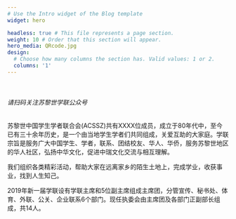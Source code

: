 ```yaml
---
# Use the Intro widget of the Blog template
widget: hero

headless: true # This file represents a page section.
weight: 10 # Order that this section will appear.
hero_media: QRcode.jpg
design:
  # Choose how many columns the section has. Valid values: 1 or 2.
  columns: '1'
---
```


<br>

###### 请扫码关注苏黎世学联公众号

苏黎世中国学生学者联合会(ACSSZ)共有XXXX位成员，成立于80年代中，至今已有三十余年历史，是一个由当地学生学者们共同组成，关爱互助的大家庭。学联宗旨是服务广大中国学生、学者，联系、团结校友、华人、华侨，服务苏黎世地区的华人社区，弘扬中华文化，促进中瑞文化交流与相互理解。

我们组织各类精彩活动，帮助大家在远离家乡的陌生土地上，完成学业，收获事业，找到人生知己。

2019年新一届学联设有学联主席和5位副主席组成主席团，分管宣传、秘书处、体育、外联、公关、企业联系6个部门。现任执委会由主席团及各部门正副部长组成，共14人。
